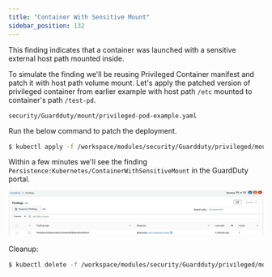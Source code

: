 ```yaml
---
title: "Container With Sensitive Mount"
sidebar_position: 132
---
```


This finding indicates that a container was launched with a sensitive external host path mounted inside.

To simulate the finding we'll be reusing Privileged Container manifest and patch it with host path volume mount. Let's apply the patched version of privileged container from earlier example with host path `/etc` mounted to container's path `/test-pd`.

```file
security/Guardduty/mount/privileged-pod-example.yaml
```

Run the below command to patch the deployment.

```bash
$ kubectl apply -f /workspace/modules/security/Guardduty/privileged/mount/privileged-pod-example.yaml
```

Within a few minutes we'll see the finding `Persistence:Kubernetes/ContainerWithSensitiveMount` in the GuardDuty portal.

![](ContainerWithSensitiveMount.png)

Cleanup:

```bash
$ kubectl delete -f /workspace/modules/security/Guardduty/privileged/mount/privileged-pod-example.yaml
```
